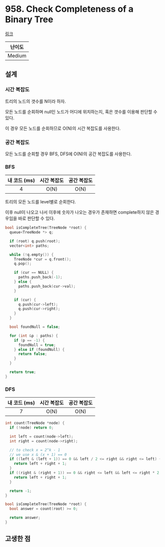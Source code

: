 # 958. Check Completeness of a Binary Tree

[링크](https://leetcode.com/problems/check-completeness-of-a-binary-tree/)

| 난이도 |
| :----: |
| Medium |

## 설계

### 시간 복잡도

트리의 노드의 갯수를 N이라 하자.

모든 노드를 순회하며 null인 노드가 어디에 위치하는지, 혹은 갯수를 이용해 판단할 수 있다.

이 경우 모든 노드를 순회하므로 O(N)의 시간 복잡도를 사용한다.

### 공간 복잡도

모든 노드를 순회할 경우 BFS, DFS에 O(N)의 공간 복잡도를 사용한다.

### BFS

| 내 코드 (ms) | 시간 복잡도 | 공간 복잡도 |
| :----------: | :---------: | :---------: |
|      4       |    O(N)     |    O(N)     |

트리의 모든 노드를 level별로 순회한다.

이후 null이 나오고 나서 이후에 숫자가 나오는 경우가 존재하면 complete하지 않은 경우임을 바로 판단할 수 있다.

```cpp
bool isCompleteTree(TreeNode *root) {
  queue<TreeNode *> q;

  if (root) q.push(root);
  vector<int> paths;

  while (!q.empty()) {
    TreeNode *cur = q.front();
    q.pop();

    if (cur == NULL) {
      paths.push_back(-1);
    } else {
      paths.push_back(cur->val);
    }

    if (cur) {
      q.push(cur->left);
      q.push(cur->right);
    }
  }

  bool foundNull = false;

  for (int &p : paths) {
    if (p == -1) {
      foundNull = true;
    } else if (foundNull) {
      return false;
    }
  }

  return true;
}
```

### DFS

| 내 코드 (ms) | 시간 복잡도 | 공간 복잡도 |
| :----------: | :---------: | :---------: |
|      7       |    O(N)     |    O(N)     |

```cpp
int count(TreeNode *node) {
  if (!node) return 0;

  int left = count(node->left);
  int right = count(node->right);

  // to check x = 2^k - 1
  // we use x & (x + 1) == 0
  if ((left & (left + 1)) == 0 && left / 2 <= right && right <= left) {
    return left + right + 1;
  }
  if ((right & (right + 1)) == 0 && right <= left && left <= right * 2 + 1) {
    return left + right + 1;
  }

  return -1;
}

bool isCompleteTree(TreeNode *root) {
  bool answer = count(root) >= 0;

  return answer;
}
```

## 고생한 점
